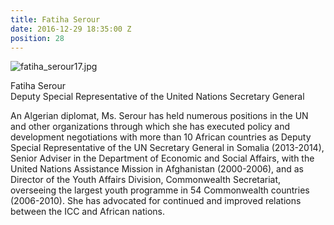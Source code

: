 ```yaml
---
title: Fatiha Serour
date: 2016-12-29 18:35:00 Z
position: 28
---
```


![fatiha_serour17.jpg](/uploads/fatiha_serour17.jpg)

Fatiha Serour <br> Deputy Special Representative of the United Nations Secretary General


An Algerian diplomat, Ms. Serour has held numerous positions in the UN and other organizations through which she has executed policy and development negotiations with more than 10 African countries as Deputy Special Representative of the UN Secretary General in Somalia (2013-2014), Senior Adviser in the Department of Economic and Social Affairs, with the United Nations Assistance Mission in Afghanistan (2000-2006), and as Director of the Youth Affairs Division, Commonwealth Secretariat, overseeing the largest youth programme in 54 Commonwealth countries (2006-2010). She has advocated for continued and improved relations between the ICC and African nations.
